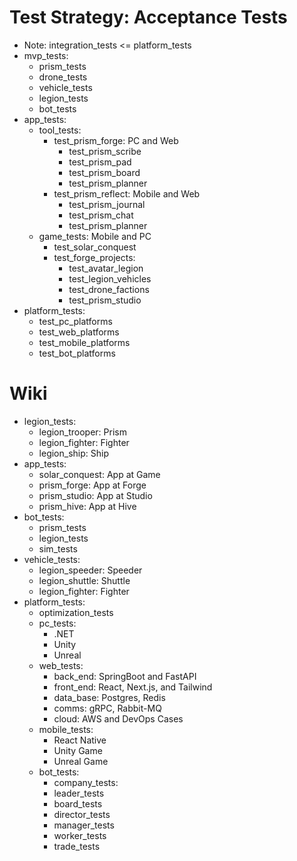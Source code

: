 # Test Strategy: Acceptance Tests

- Note: integration_tests <= platform_tests
- mvp_tests:
  - prism_tests
  - drone_tests
  - vehicle_tests
  - legion_tests
  - bot_tests
- app_tests:
  - tool_tests:
    - test_prism_forge: PC and Web
      - test_prism_scribe
      - test_prism_pad
      - test_prism_board
      - test_prism_planner
    - test_prism_reflect: Mobile and Web
      - test_prism_journal
      - test_prism_chat
      - test_prism_planner
  - game_tests: Mobile and PC
    - test_solar_conquest
    - test_forge_projects:
      - test_avatar_legion
      - test_legion_vehicles
      - test_drone_factions
      - test_prism_studio
- platform_tests:
  - test_pc_platforms
  - test_web_platforms
  - test_mobile_platforms
  - test_bot_platforms

# Wiki

- legion_tests:
  - legion_trooper: Prism
  - legion_fighter: Fighter
  - legion_ship: Ship
- app_tests:
  - solar_conquest: App at Game
  - prism_forge: App at Forge
  - prism_studio: App at Studio
  - prism_hive: App at Hive
- bot_tests:
  - prism_tests
  - legion_tests
  - sim_tests
- vehicle_tests:
  - legion_speeder: Speeder
  - legion_shuttle: Shuttle
  - legion_fighter: Fighter
- platform_tests:
  - optimization_tests
  - pc_tests:
    - .NET
    - Unity
    - Unreal
  - web_tests:
    - back_end: SpringBoot and FastAPI
    - front_end: React, Next.js, and Tailwind
    - data_base: Postgres, Redis
    - comms: gRPC, Rabbit-MQ
    - cloud: AWS and DevOps Cases
  - mobile_tests:
    - React Native
    - Unity Game
    - Unreal Game
  - bot_tests:
    - company_tests:
    - leader_tests
    - board_tests
    - director_tests
    - manager_tests
    - worker_tests
    - trade_tests
